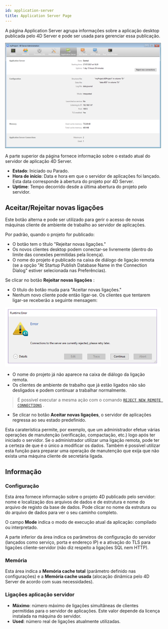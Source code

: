 ```yaml
---
id: application-server
title: Application Server Page
---
```



A página Application Server agrupa informações sobre a aplicação desktop publicada pelo 4D Server e pode ser usada para gerenciar essa publicação.

![](../assets/en/Admin/server-admin-application-page.png)


A parte superior da página fornece informação sobre o estado atual do servidor de aplicação 4D Server.

- **Estado**: Iniciado ou Parado.
- **Hora de início**: Data e hora em que o servidor de aplicações foi lançado. Esta data corresponde à abertura do projeto por 4D Server.
- **Uptime**: Tempo decorrido desde a última abertura do projeto pelo servidor.

## Aceitar/Rejeitar novas ligações

Este botão alterna e pode ser utilizado para gerir o acesso de novas máquinas cliente de ambiente de trabalho ao servidor de aplicações.

Por padrão, quando o projeto for publicado:
- O botão tem o título "Rejeitar novas ligações."
- Os novos clientes desktop podem conectar-se livremente (dentro do limite das conexões permitidas pela licença).
- O nome do projeto é publicado na caixa de diálogo de ligação remota (se a opção "At Startup Publish Database Name in the Connection Dialog" estiver selecionada nas Preferências).

Se clicar no botão **Rejeitar novas ligações** :
- O título do botão muda para "Aceitar novas ligações."
- Nenhum novo cliente pode então ligar-se. Os clientes que tentarem ligar-se receberão a seguinte mensagem:

![](../assets/en/Admin/server-error.png)

- O nome do projeto já não aparece na caixa de diálogo da ligação remota.
- Os clientes de ambiente de trabalho que já estão ligados não são desligados e podem continuar a trabalhar normalmente.

> É possível executar a mesma ação com o comando [`REJECT NEW REMOTE CONNECTIONS`](https://doc.4d.com/4dv19/help/command/en/page1635.html) .

- Se clicar no botão **Aceitar novas ligações**, o servidor de aplicações regressa ao seu estado predefinido.

Esta caraterística permite, por exemplo, que um administrador efetue várias operações de manutenção (verificação, compactação, etc.) logo após ter iniciado o servidor. Se o administrador utilizar uma ligação remota, pode ter a certeza de que é o único a modificar os dados. Também é possível utilizar esta função para preparar uma operação de manutenção que exija que não exista uma máquina cliente de secretária ligada.

## Informação

### Configuração

Esta área fornece informação sobre o projeto 4D publicado pelo servidor: nome e localização dos arquivos de dados e de estrutura e nome do arquivo de registo da base de dados. Pode clicar no nome da estrutura ou do arquivo de dados para ver o seu caminho completo.

O campo **Mode** indica o modo de execução atual da aplicação: compilado ou interpretado.

A parte inferior da área indica os parâmetros de configuração do servidor (lançados como serviço, porta e endereço IP) e a ativação do TLS para ligações cliente-servidor (não diz respeito a ligações SQL nem HTTP).

### Memória

Esta área indica a **Memória cache total** (parâmetro definido nas configurações) e a **Memória cache usada** (alocação dinâmica pelo 4D Server de acordo com suas necessidades).


### Ligações aplicação servidor

- **Máximo**: número máximo de ligações simultâneas de clientes permitidas para o servidor de aplicações. Este valor depende da licença instalada na máquina do servidor.
- **Used**: número real de ligações atualmente utilizadas.

